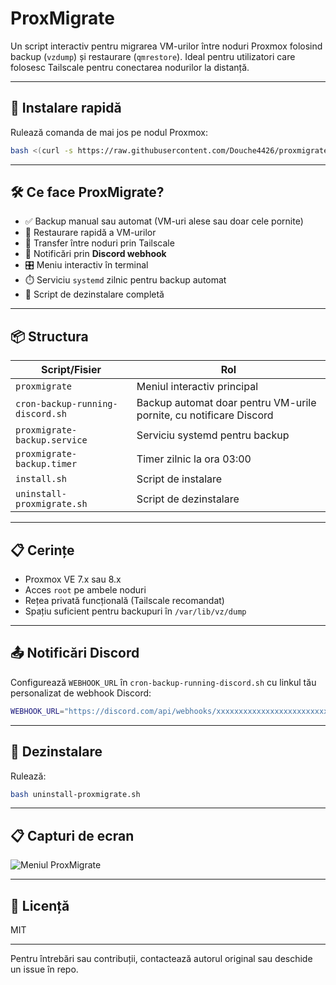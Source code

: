 # ProxMigrate

Un script interactiv pentru migrarea VM-urilor între noduri Proxmox folosind backup (`vzdump`) și restaurare (`qmrestore`). Ideal pentru utilizatori care folosesc Tailscale pentru conectarea nodurilor la distanță.

---

## 🚀 Instalare rapidă

Rulează comanda de mai jos pe nodul Proxmox:

```bash
bash <(curl -s https://raw.githubusercontent.com/Douche4426/proxmigrate/main/install.sh)
````

---

## 🛠️ Ce face ProxMigrate?

* ✅ Backup manual sau automat (VM-uri alese sau doar cele pornite)
* 🔁 Restaurare rapidă a VM-urilor
* 📡 Transfer între noduri prin Tailscale
* 🔔 Notificări prin **Discord webhook**
* 🎛️ Meniu interactiv în terminal
* ⏱️ Serviciu `systemd` zilnic pentru backup automat
* 🧹 Script de dezinstalare completă

---

## 📦 Structura

| Script/Fisier                    | Rol                                                                |
| -------------------------------- | ------------------------------------------------------------------ |
| `proxmigrate`                    | Meniul interactiv principal                                        |
| `cron-backup-running-discord.sh` | Backup automat doar pentru VM-urile pornite, cu notificare Discord |
| `proxmigrate-backup.service`     | Serviciu systemd pentru backup                                     |
| `proxmigrate-backup.timer`       | Timer zilnic la ora 03:00                                          |
| `install.sh`                     | Script de instalare                                                |
| `uninstall-proxmigrate.sh`       | Script de dezinstalare                                             |

---

## 📋 Cerințe
- Proxmox VE 7.x sau 8.x
- Acces `root` pe ambele noduri
- Rețea privată funcțională (Tailscale recomandat)
- Spațiu suficient pentru backupuri în `/var/lib/vz/dump`

---

## 📤 Notificări Discord

Configurează `WEBHOOK_URL` în `cron-backup-running-discord.sh` cu linkul tău personalizat de webhook Discord:

```bash
WEBHOOK_URL="https://discord.com/api/webhooks/xxxxxxxxxxxxxxxxxxxxxxxxxxxx"
```

---

## 🧹 Dezinstalare

Rulează:

```bash
bash uninstall-proxmigrate.sh
```

---

## 📋 Capturi de ecran

![Meniul ProxMigrate](https://raw.githubusercontent.com/alexs/proxmigrate/main/screenshots/menu.png)

---

## 📄 Licență
MIT

---

Pentru întrebări sau contribuții, contactează autorul original sau deschide un issue în repo.
